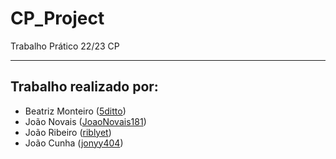 # CP_Project

Trabalho Prático 22/23 CP

---

## Trabalho realizado por:
- Beatriz Monteiro ([5ditto](https://github.com/5ditto))
- João Novais ([JoaoNovais181](https://github.com/JoaoNovais181))
- João Ribeiro ([riblyet](https://github.com/riblyet))
- João Cunha ([jonyy404](https://github.com/jonyy404))

